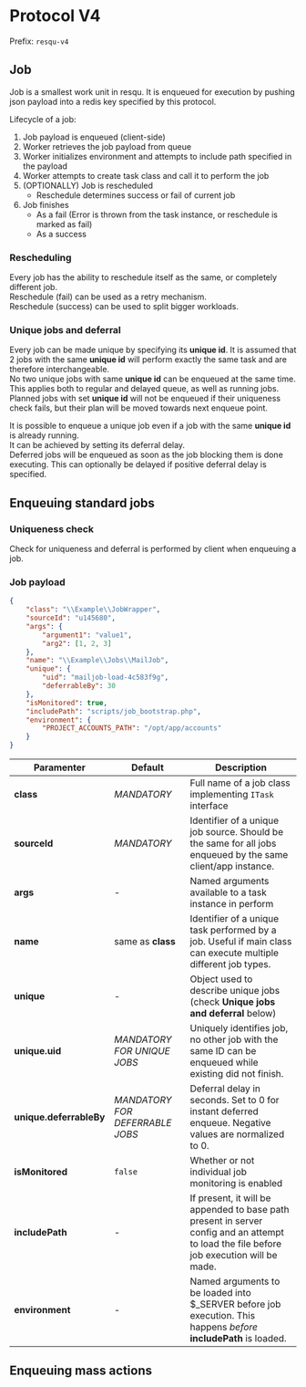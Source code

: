 # Protocol V4

Prefix: `resqu-v4`

## Job
Job is a smallest work unit in resqu. It is enqueued for execution by pushing json payload into a redis key specified by this protocol.

Lifecycle of a job:
1. Job payload is enqueued (client-side)
2. Worker retrieves the job payload from queue
3. Worker initializes environment and attempts to include path specified in the payload
4. Worker attempts to create task class and call it to perform the job
5. (OPTIONALLY) Job is rescheduled
    - Reschedule determines success or fail of current job
6. Job finishes
    - As a fail (Error is thrown from the task instance, or reschedule is marked as fail)
    - As a success 
    
### Rescheduling
Every job has the ability to reschedule itself as the same, or completely different job.  
Reschedule (fail) can be used as a retry mechanism.  
Reschedule (success) can be used to split bigger workloads.

### Unique jobs and deferral
Every job can be made unique by specifying its **unique id**. It is assumed that 2 jobs with the same **unique id** will perform exactly the same task and are therefore interchangeable.  
No two unique jobs with same **unique id** can be enqueued at the same time. This applies both to regular and delayed queue, as well as running jobs.  
Planned jobs with set **unique id** will not be enqueued if their uniqueness check fails, but their plan will be moved towards next enqueue point.

It is possible to enqueue a unique job even if a job with the same **unique id** is already running.  
It can be achieved by setting its deferral delay.  
Deferred jobs will be enqueued as soon as the job blocking them is done executing. This can optionally be delayed if positive deferral delay is specified.

## Enqueuing standard jobs




### Uniqueness check
Check for uniqueness and deferral is performed by client when enqueuing a job.


### Job payload
```json
{
    "class": "\\Example\\JobWrapper",
    "sourceId": "u145680",
    "args": {
        "argument1": "value1",
        "arg2": [1, 2, 3]
    },
    "name": "\\Example\\Jobs\\MailJob",
    "unique": {
        "uid": "mailjob-load-4c583f9g",
        "deferrableBy": 30
    },
    "isMonitored": true,
    "includePath": "scripts/job_bootstrap.php",
    "environment": {
        "PROJECT_ACCOUNTS_PATH": "/opt/app/accounts"
    }
}
```
| Paramenter | Default | Description |
| --- | --- | --- |
| **class** | *MANDATORY* | Full name of a job class implementing `ITask` interface |
| **sourceId** | *MANDATORY* | Identifier of a unique job source. Should be the same for all jobs enqueued by the same client/app instance. |
| **args** | - | Named arguments available to a task instance in perform |
| **name** | same as **class** | Identifier of a unique task performed by a job. Useful if main class can execute multiple different job types. |
| **unique** | - | Object used to describe unique jobs (check **Unique jobs and deferral** below) |
| **unique.uid** | *MANDATORY FOR UNIQUE JOBS* | Uniquely identifies job, no other job with the same ID can be enqueued while existing did not finish. |
| **unique.deferrableBy** | *MANDATORY FOR DEFERRABLE JOBS* | Deferral delay in seconds. Set to 0 for instant deferred enqueue. Negative values are normalized to 0. |
| **isMonitored** | `false` | Whether or not individual job monitoring is enabled |
| **includePath** | - | If present, it will be appended to base path present in server config and an attempt to load the file before job execution will be made. |
| **environment** | - | Named arguments to be loaded into $_SERVER before job execution. This happens *before* **includePath** is loaded. |

## Enqueuing mass actions